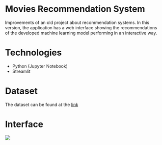 # Movies Recommendation System

Improvements of an old project about recommendation systems. In this version, the application has a web interface showing the recommendations of the developed machine learning model performing in an interactive way.

# Technologies

* Python (Jupyter Notebook)
* Streamlit

# Dataset

The dataset can be found at the <a href='https://www.kaggle.com/datasets/tmdb/tmdb-movie-metadata'>link</a>

# Interface

<img src=/contents/img/sample.PNG></img>
